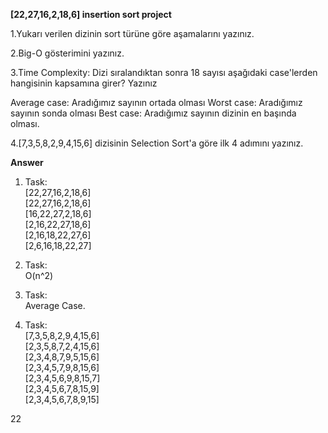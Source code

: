 **[22,27,16,2,18,6]  insertion sort project**

1.Yukarı verilen dizinin sort türüne göre aşamalarını yazınız.

2.Big-O gösterimini yazınız.

3.Time Complexity: Dizi sıralandıktan sonra 18 sayısı aşağıdaki case'lerden hangisinin kapsamına girer? Yazınız

   Average case: Aradığımız sayının ortada olması
   Worst case: Aradığımız sayının sonda olması
   Best case: Aradığımız sayının dizinin en başında olması.


4.[7,3,5,8,2,9,4,15,6] dizisinin Selection Sort'a göre ilk 4 adımını yazınız.


**Answer**
1. Task: <br>
   [22,27,16,2,18,6]<br>
   [22,27,16,2,18,6]<br>
   [16,22,27,2,18,6]<br>
   [2,16,22,27,18,6]<br>
   [2,16,18,22,27,6]<br>
   [2,6,16,18,22,27]<br>

2. Task: <br>
    O(n^2)<br>

3. Task:<br>
    Average Case.<br>

4. Task:<br>
    [7,3,5,8,2,9,4,15,6]<br>
    [2,3,5,8,7,2,4,15,6]<br>
    [2,3,4,8,7,9,5,15,6]<br>
    [2,3,4,5,7,9,8,15,6]<br>
    [2,3,4,5,6,9,8,15,7]<br>
    [2,3,4,5,6,7,8,15,9]<br>
    [2,3,4,5,6,7,8,9,15]<br>


 22  